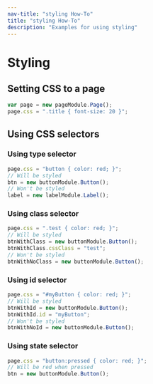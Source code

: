 ```yaml
---
nav-title: "styling How-To"
title: "styling How-To"
description: "Examples for using styling"
---
```

# Styling
## Setting CSS to a page
``` JavaScript
var page = new pageModule.Page();
page.css = ".title { font-size: 20 }";
```
## Using CSS selectors
### Using type selector
``` JavaScript
page.css = "button { color: red; }";
// Will be styled
btn = new buttonModule.Button();
// Won't be styled
label = new labelModule.Label();
```
### Using class selector
``` JavaScript
page.css = ".test { color: red; }";
// Will be styled
btnWithClass = new buttonModule.Button();
btnWithClass.cssClass = "test";
// Won't be styled
btnWithNoClass = new buttonModule.Button();
```
### Using id selector
``` JavaScript
page.css = "#myButton { color: red; }";
// Will be styled
btnWithId = new buttonModule.Button();
btnWithId.id = "myButton";
// Won't be styled
btnWithNoId = new buttonModule.Button();
```
### Using state selector
``` JavaScript
page.css = "button:pressed { color: red; }";
// Will be red when pressed
btn = new buttonModule.Button();
```
